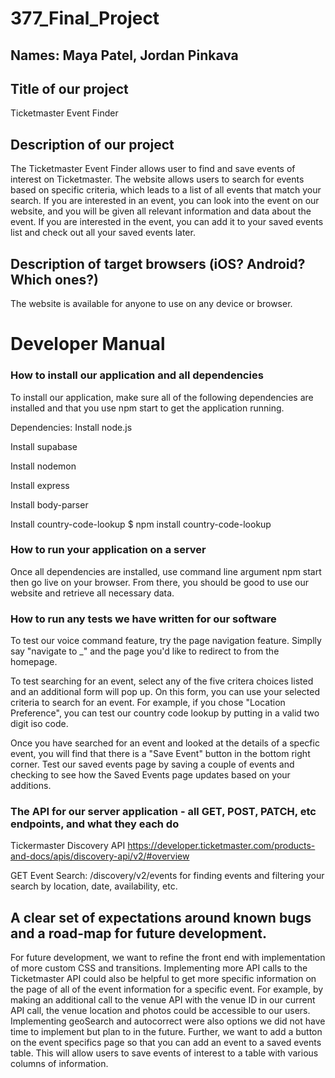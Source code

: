 # 377_Final_Project

## Names: Maya Patel, Jordan Pinkava

## Title of our project
Ticketmaster Event Finder
## Description of our project
The Ticketmaster Event Finder allows user to find and save events of interest on Ticketmaster. 
The website allows users to search for events based on specific criteria, which leads to a list of all events that match your search. 
If you are interested in an event, you can look into the event on our website, and you will be given all relevant information and data about the event. 
If you are interested in the event, you can add it to your saved events list and check out all your saved events later. 
## Description of target browsers (iOS? Android? Which ones?)
The website is available for anyone to use on any device or browser.

# Developer Manual 

### How to install our application and all dependencies
To install our application, make sure all of the following dependencies are installed and that you use npm start to get the application running.

Dependencies: 
Install node.js


Install supabase


Install nodemon


Install express


Install body-parser


Install country-code-lookup
   $ npm install country-code-lookup
### How to run your application on a server
Once all dependencies are installed, use command line argument npm start then go live on your browser. From there, you should be good to use our website and retrieve all necessary data.

### How to run any tests we have written for our software
To test our voice command feature, try the page navigation feature. Simplly say "navigate to _" and the page you'd like to redirect to from the homepage.

To test searching for an event, select any of the five critera choices listed and an additional form will pop up. On this form, you can use your selected criteria to search for an event. For example, if you chose "Location Preference", you can test our country code lookup by putting in a valid two digit iso code.

Once you have searched for an event and looked at the details of a specfic event, you will find that there is a "Save Event" button in the bottom right corner. Test our saved events page by saving a couple of events and checking to see how the Saved Events page updates based on your additions.

### The API for our server application - all GET, POST, PATCH, etc endpoints, and what they each do
Tickermaster Discovery API https://developer.ticketmaster.com/products-and-docs/apis/discovery-api/v2/#overview 

GET Event Search: /discovery/v2/events for finding events and filtering your search by location, date, availability, etc.

## A clear set of expectations around known bugs and a road-map for future development.
For future development, we want to refine the front end with implementation of more custom CSS and transitions. Implementing more API calls to the Ticketmaster API could also be helpful to get more specific information on the page of all of the event information for a specific event. For example, by making an additional call to the venue API with the venue ID in our current API call, the venue location and photos could be accessible to our users. Implementing geoSearch and autocorrect were also options we did not have time to implement but plan to in the future. Further, we want to add a button on the event specifics page so that you can add an event to a saved events table. This will allow users to save events of interest to a table with various columns of information. 
